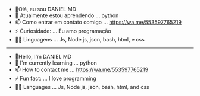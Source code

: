- 👋Olá, eu sou DANIEL MD
- 🌱 Atualmente estou aprendendo ... python
- 📫 Como entrar em contato comigo ... https://wa.me/553597765219
- ⚡ Curiosidade: ... Eu amo programação
- 👨‍💻 Linguagens ... Js, Node js, json, bash, html, e css

---------------------------------------------
- 👋Hello, I'm DANIEL MD
- 🌱 I'm currently learning ... python
- 📫 How to contact me ... https://wa.me/553597765219
- ⚡ Fun fact: ... I love programming
- 👨‍💻 Languages ... Js, Node js, json, bash, html, and css

<!---
DANIEL-MD1/DANIEL-MD1 is a ✨ special ✨ repository because its `README.md` (this file) appears on your GitHub profile.
You can click the Preview link to take a look at your changes.
--->
